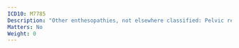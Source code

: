 ```yaml
---
ICD10: M7785
Description: "Other enthesopathies, not elsewhere classified: Pelvic region and thigh"
Matters: No
Weight: 0
---
```


